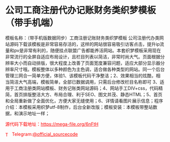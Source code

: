 # 公司工商注册代办记账财务类织梦模板（带手机端）

模板名称：（带手机版数据同步）工商注册记账财务类织梦模板 公司注册代办类网站源码下载该模板是非常容易存活的，这样的网站很容易吸引访客点击，提升ip流量和pv是非常有利的，随便挂点联盟广告都能养活网站。本套织梦模板采用现在非常流行的全屏自适应布局设计，且栏目列表以简洁，非常时尚大气。页面根据分辨率大小而自动排版，很大程度上改善了页面宽度兼容问题，适应大部分显示器分辨率尺寸哦。模板整体以多种颜色为主色调，适合做各种类型的网站。同一个后台管理三网合一简单方便，体验1、该模板代码干净整洁；2、效果相当的炫酷，相当简洁大气高端，模板简单，全部已数据调用，只需后台修改栏目名称即可 3、适用于工商注册类网站模板、财务记账类网站源码；4、网站手工DIV+css，代码精简，首页排版整洁大方、布局合理、利于SEO、图文并茂、静态HTML；5、首页和全局重新做了全面优化，方便大家无缝使用；6、详情请看图片展示信息；程序介绍：本模板采用织梦utf-8制作，后台全新改版；模板安装：本模板带整站数据，和演示地址一样；<br>


<p style="color: red;">源代码下载地址：<a href="https://mega-file.org/6nFtH" style="color: red;">https://mega-file.org/6nFtH</a></p><p style="color: red;"><img src="https://cdn-icons-png.flaticon.com/512/2111/2111646.png" alt="Telegram Icon" style="width: 16px; vertical-align: middle; margin-right: 5px;">Telegram:<a href="https://t.me/official_sourcecode" style="color: red;">@official_sourcecode</a></p>